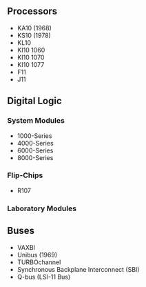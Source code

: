 ## Processors
- KA10 (1968)
- KS10 (1978)
- KL10
- KI10 1060
- KI10 1070
- KI10 1077
- F11
- J11

## Digital Logic
### System Modules
- 1000-Series
- 4000-Series
- 6000-Series
- 8000-Series
### Flip-Chips
- R107
### Laboratory Modules

## Buses
- VAXBI
- Unibus (1969)
- TURBOchannel
- Synchronous Backplane Interconnect (SBI)
- Q-bus (LSI-11 Bus)
